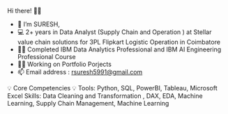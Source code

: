 Hi there! 🙋‍♂️

- 👋 I’m SURESH,
- 💻 2+ years in Data Analyst (Supply Chain and Operation ) at Stellar value chain solutions for 3PL Flipkart Logistic Operation in Coimbatore
- 👨‍💻 Completed IBM Data Analytics Professional and IBM AI Engineering Professional Course
- 🕵️‍♀️ Working on Portfolio Porjects
- 📫 Email address : rsuresh5991@gmail.com

💡 Core Competencies 💡
Tools: Python, SQL, PowerBI, Tableau, Microsoft Excel
Skills: Data Cleaning and Transformation , DAX, EDA, Machine Learning, Supply Chain Management, Machine Learning


